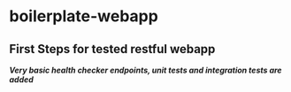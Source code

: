 # boilerplate-webapp
## First Steps for tested restful webapp ##

**_Very basic health checker endpoints, unit tests and integration tests are added_**
